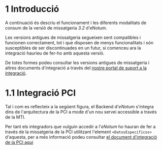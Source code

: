 
# 1 Introducció

A continuació és descriu el funcionament i les diferents modalitats de consum de la versió de missatgeria _3.2_ d'eNotum.

Les versions antigues de missatgeria segueixen sent compatibles i funcionen correctament, tot i que disposen de menys funcionalitats i són susceptibles de ser discontinuades en un futur, si comenceu ara la integració haurieu de fer-ho amb aquesta versió. 

De totes formes podeu consultar les versions antigues de missatgeria i altres documents d'integració a través del [nostre portal de suport a la integració](https://www.aoc.cat/portal-suport/e-notum-base-coneixement/idservei/enotum/#integracio).

# 1.1 Integració PCI

Tal i com es reflecteix a la següent figura, el Backend d'_eNotum_ s'integra dins de l'arquitectura de la PCI a mode d'un nou servei accessible a través de la MTI. 

Per tant els integradors que vulguin accedir a l'_eNotum_ ho hauran de fer a través de la missatgeria de la PCI utilitzant l'element `<DatosEspecificos>` d'aquesta, per a més informació podeu consultar [el document d'integració de la PCI aqui](https://www.aoc.cat/knowledge-base/plataforma-de-col-laboracio-administrativa-2/idservei/enotum/)


